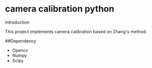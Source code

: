 # camera calibration python

Introduction

This project implements camera calibration based on Zhang's method.

##Dependency
* Opencv
* Numpy
* Scipy

